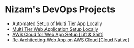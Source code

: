 # Nizam's DevOps Projects

- [Automated Setup of Multi Tier App Locally](https://github.com/nizam754/Automated_Setup_of_Multi_Tier_App_Locally)
- [Multi Tier Web Application Setup Locally](https://github.com/nizam754/Multi_Tier_Web_Application_Setup_Locally)
- [AWS Cloud for Web App Setup [Lift & Shift]](https://github.com/nizam754/AWSCloudforWebAppSetup_LiftandShift)
- [Re-Architecting Web App on AWS Cloud [Cloud Native]](https://github.com/nizam754/Re-Architecting_Web_App_on_AWS_Cloud)